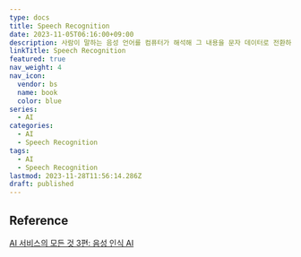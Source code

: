 ```yaml
---
type: docs
title: Speech Recognition
date: 2023-11-05T06:16:00+09:00
description: 사람이 말하는 음성 언어를 컴퓨터가 해석해 그 내용을 문자 데이터로 전환하는 처리
linkTitle: Speech Recognition
featured: true
nav_weight: 4
nav_icon:
  vendor: bs
  name: book
  color: blue
series:
  - AI
categories:
  - AI
  - Speech Recognition
tags:
  - AI
  - Speech Recognition
lastmod: 2023-11-28T11:56:14.286Z
draft: published
---
```


## Reference

[AI 서비스의 모든 것 3편: 음성 인식 AI](https://yozm.wishket.com/magazine/detail/743/)
